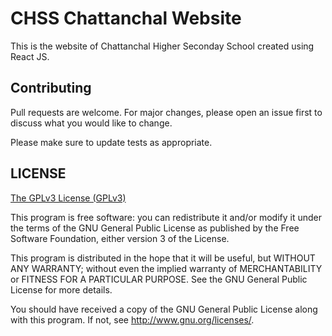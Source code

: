 # CHSS Chattanchal Website

This is the website of Chattanchal Higher Seconday School created using React JS.

## Contributing

Pull requests are welcome. For major changes, please open an issue first
to discuss what you would like to change.

Please make sure to update tests as appropriate.

## LICENSE

[The GPLv3 License (GPLv3)](LICENSE)

This program is free software: you can redistribute it and/or modify
it under the terms of the GNU General Public License as published by
the Free Software Foundation, either version 3 of the License.

This program is distributed in the hope that it will be useful,
but WITHOUT ANY WARRANTY; without even the implied warranty of
MERCHANTABILITY or FITNESS FOR A PARTICULAR PURPOSE. See the
GNU General Public License for more details.

You should have received a copy of the GNU General Public License
along with this program. If not, see <http://www.gnu.org/licenses/>.

